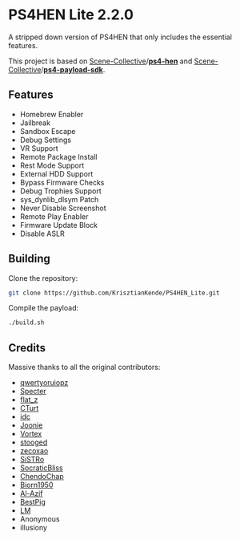 # PS4HEN Lite 2.2.0

A stripped down version of PS4HEN that only includes the essential features.

This project is based on [Scene-Collective](https://github.com/Scene-Collective)/**[ps4-hen](https://github.com/Scene-Collective/ps4-hen)** and [Scene-Collective](https://github.com/Scene-Collective)/**[ps4-payload-sdk](https://github.com/Scene-Collective/ps4-payload-sdk)**.

## Features

- Homebrew Enabler
- Jailbreak
- Sandbox Escape
- Debug Settings
- VR Support
- Remote Package Install
- Rest Mode Support
- External HDD Support
- Bypass Firmware Checks
- Debug Trophies Support
- sys_dynlib_dlsym Patch
- Never Disable Screenshot
- Remote Play Enabler
- Firmware Update Block
- Disable ASLR

## Building

Clone the repository:

```sh
git clone https://github.com/KrisztianKende/PS4HEN_Lite.git
```

Compile the payload:

```sh
./build.sh
```

## Credits

Massive thanks to all the original contributors:
- [qwertyoruiopz](https://x.com/qwertyoruiopz)
- [Specter](https://x.com/SpecterDev)
- [flat_z](https://x.com/flat_z)
- [CTurt](https://github.com/CTurt)
- [idc](https://x.com/3226_2143)
- [Joonie](https://github.com/Joonie86/)
- [Vortex](https://github.com/xvortex)
- [stooged](https://github.com/stooged)
- [zecoxao](https://x.com/notnotzecoxao)
- [SiSTRo](https://github.com/SiSTR0)
- [SocraticBliss](https://x.com/SocraticBliss)
- [ChendoChap](https://github.com/ChendoChap)
- [Biorn1950](https://github.com/Biorn1950)
- [Al-Azif](https://github.com/Al-Azif)
- [BestPig](https://x.com/BestPig)
- [LM](https://x.com/LightningMods)
- Anonymous
- illusiony

